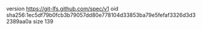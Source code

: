 version https://git-lfs.github.com/spec/v1
oid sha256:1ec5df79b0fcb3b79057dd80e778104d33853ba79e5fefaf3326d3d32389aa0a
size 139
